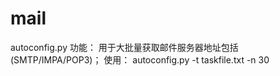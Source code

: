 # mail
autoconfig.py 
     功能： 用于大批量获取邮件服务器地址包括(SMTP/IMPA/POP3)；
     使用： autoconfig.py -t taskfile.txt -n 30    

